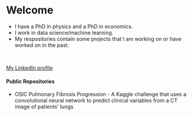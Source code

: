 # Welcome

- I have a PhD in physics and a PhD in economics.
- I work in data science/machine learning.
- My respositories contain some projects that I am working on or have worked on in the past.

<br />

<a href="https://www.linkedin.com/in/steven-kerr-014b19133/"> My LinkedIn profile </a>


#### Public Repositories

- OSIC Pulmonary Fibrosis Progression - A Kaggle challenge that uses a convolutional neural network to predict clinical variables from a CT image of patients' lungs


